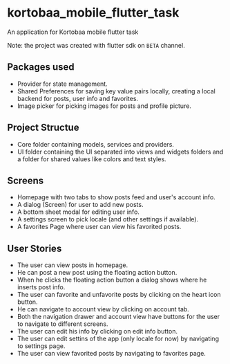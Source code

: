 # kortobaa_mobile_flutter_task

An application for Kortobaa mobile flutter task

Note: the project was created with flutter sdk on ``` BETA ```  channel.

## Packages used

- Provider for state management.
- Shared Preferences for saving key value pairs locally, creating a local backend for posts, user info and favorites.
- Image picker for picking images for posts and profile picture. 

## Project Structue

- Core folder containing models, services and providers.
- UI folder containing the UI separated into views and widgets folders and a folder for shared values like colors and text styles.

## Screens

- Homepage with two tabs to show posts feed and user's account info.
- A dialog (Screen) for user to add new posts.
- A bottom sheet modal for editing user info.
- A settings screen to pick locale (and other settings if available).
- A favorites Page where user can view his favorited posts.

## User Stories

- The user can view posts in homepage.
- He can post a new post using the floating action button.
- When he clicks the floating action button a dialog shows where he inserts post info.
- The user can favorite and unfavorite posts by clicking on the heart icon button.
- He can navigate to account view by clicking on account tab.
- Both the navigation drawer and account view have buttons for the user to navigate to different screens.
- The user can edit his info by clicking on edit info button.
- The user can edit settins of the app (only locale for now) by navigating to settings page.
- The user can view favorited posts by navigating to favorites page.